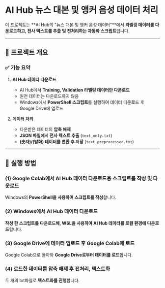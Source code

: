 # AI Hub 뉴스 대본 및 앵커 음성 데이터 처리

이 프로젝트는 **AI Hub의 "뉴스 대본 및 앵커 음성 데이터"**에서 **라벨링 데이터를 다운로드하고, 전사 텍스트를 추출 및 전처리하는 자동화 스크립트**입니다.

---
## 📌 **프로젝트 개요**
### ✅ **기능 요약**
1. **AI Hub 데이터 다운로드**
   - AI Hub에서 **Training, Validation 라벨링 데이터만 다운로드**
   - 원천 데이터는 다운로드하지 않음
   - Windows에서 **PowerShell 스크립트**를 실행하여 데이터 다운로드 후 Google Drive에 업로드  

2. **데이터 처리**
   - 다운받은 데이터의 **압축 해제**
   - **JSON 파일에서 전사 텍스트 추출** (`text_only.txt`)
   - **(숫자)/(발화) 데이터를 변환 후 저장** (`text_preprocessed.txt`)

---
## 🚀 **실행 방법**
### (1) **Google Colab에서 AI Hub 데이터 다운로드용 스크립트를 작성 및 다운로드**
Windows의 **PowerShell을 사용하여 스크립트를 작성**합니다.

### (2) **Windows에서 AI Hub 데이터 다운로드**
**작성 한 스크립트를 다운로드해, WSL을 사용하여 AI Hub 데이터를 로컬 환경에 다운로드**합니다.

### (3) **Google Drive에 데이터 업로드 후 Google Colab에 로드**
Google Colab으로 돌아와 **Google Drive로부터 데이터를 로드**합니다.

### (4) **로드한 데이터를 압축 해제 후 전처리, 텍스트화**
두 개의 txt파일로 **텍스트화를 진행**합니다.

